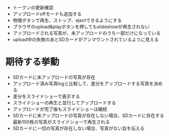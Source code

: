 - トークンの更新確認
- アップロードoffモードも追加する
- 物理ボタンで再生、ストップ、ejectできるようにする
- ブラウザのupload&playボタンを押してもslideshowが再生されない
- アップロードされる写真が、未アップロードのうち一部だけになっている
- upload中の失敗のあとSDカードがアンマウントされているように見える

# 期待する挙動
- SDカードに未アップロードの写真が存在
- アップロード済み写真logと比較して、差分をアップロードする写真を決める
- 差分をスライドショーで表示する
- スライドショーの再生と並行してアップロードする
- アップロードが完了後もスライドショーは継続
- SDカードに未アップロードの写真が存在しない場合、SDカードに存在する最新100枚の写真がスライドショーで再生される
- SDカードに一切の写真が存在しない場合、写真がない旨を伝える

